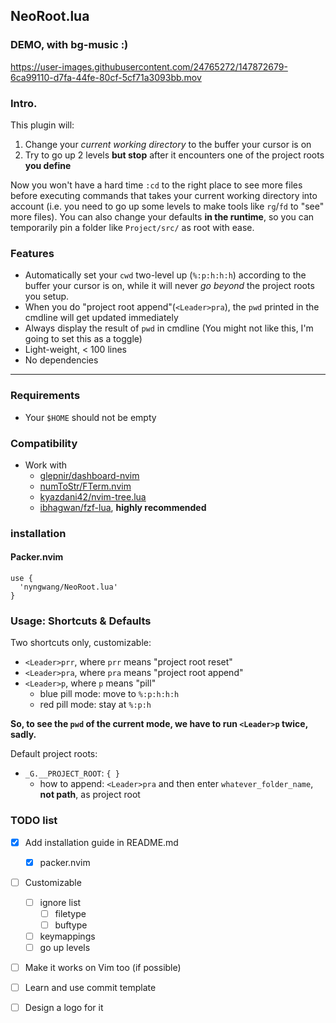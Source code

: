 NeoRoot.lua
---

### DEMO, with bg-music :)

https://user-images.githubusercontent.com/24765272/147872679-6ca99110-d7fa-44fe-80cf-5cf71a3093bb.mov

### Intro.

This plugin will:

1. Change your _current working directory_ to the buffer your cursor is on
2. Try to go up 2 levels __but stop__ after it encounters one of the project roots __you define__

Now you won't have a hard time `:cd` to the right place to see more files before executing commands that takes your current working directory into account
 (i.e. you need to go up some levels to make tools like `rg`/`fd` to "see" more files).
You can also change your defaults __in the runtime__, so you can temporarily pin a folder like `Project/src/` as root with ease.

### Features

- Automatically set your `cwd` two-level up (`%:p:h:h:h`) according to the buffer your cursor is on,
  while it will never _go beyond_ the project roots you setup.
- When you do "project root append"(`<Leader>pra`), the `pwd` printed in the cmdline will get updated immediately
- Always display the result of `pwd` in cmdline (You might not like this, I'm going to set this as a toggle)
- Light-weight, < 100 lines
- No dependencies

---

### Requirements

- Your `$HOME` should not be empty

### Compatibility

- Work with
  - [glepnir/dashboard-nvim](https://github.com/glepnir/dashboard-nvim)
  - [numToStr/FTerm.nvim](https://github.com/numtostr/FTerm.nvim)
  - [kyazdani42/nvim-tree.lua](https://github.com/kyazdani42/nvim-tree.lua)
  - [ibhagwan/fzf-lua](https://github.com/ibhagwan/fzf-lua), __highly recommended__

### installation

#### Packer.nvim

```
use {
  'nyngwang/NeoRoot.lua'
}
```

### Usage: Shortcuts & Defaults

Two shortcuts only, customizable:

- `<Leader>prr`, where `prr` means "project root reset"
- `<Leader>pra`, where `pra` means "project root append"
- `<Leader>p`, where `p` means "pill"
  - blue pill mode: move to `%:p:h:h:h`
  - red pill mode: stay at `%:p:h`

__So, to see the `pwd` of the current mode, we have to run `<Leader>p` twice, sadly.__

Default project roots:

- `_G.__PROJECT_ROOT`: `{ }`
  - how to append: `<Leader>pra` and then enter `whatever_folder_name`, __not path__, as project root

### TODO list

- [x] Add installation guide in README.md
  - [x] packer.nvim
- [ ] Customizable
  - [ ] ignore list
    - [ ] filetype
    - [ ] buftype
  - [ ] keymappings
  - [ ] go up levels
- [ ] Make it works on Vim too (if possible)
- [ ] Learn and use commit template
- [ ] Design a logo for it

